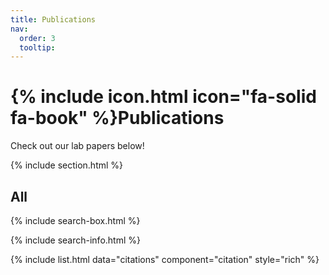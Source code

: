 ```yaml
---
title: Publications
nav:
  order: 3
  tooltip: 
---
```


# {% include icon.html icon="fa-solid fa-book" %}Publications

Check out our lab papers below!

{% include section.html %}

## All

{% include search-box.html %}

{% include search-info.html %}

{% include list.html data="citations" component="citation" style="rich" %}
